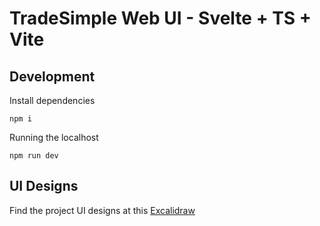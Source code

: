 # TradeSimple Web UI - Svelte + TS + Vite

## Development

Install dependencies

`npm i`

Running the localhost

`npm run dev`

## UI Designs

Find the project UI designs at this [Excalidraw](https://app.excalidraw.com/s/1pj9CpJSuOz/GMjE7P4aXH)
